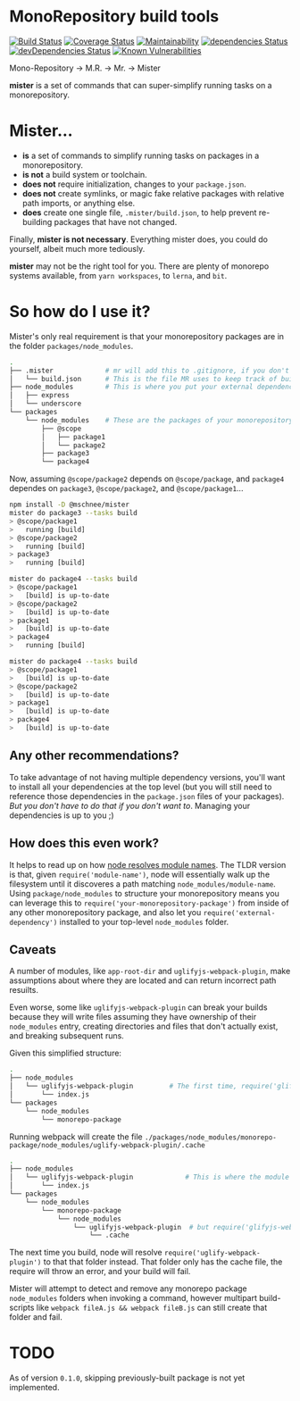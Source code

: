 MonoRepository build tools
==========================
[![Build Status](https://travis-ci.org/mschnee/mister.svg?branch=master)](https://travis-ci.org/mschnee/mister)
[![Coverage Status](https://coveralls.io/repos/github/mschnee/mister/badge.svg)](https://coveralls.io/github/mschnee/mister)
[![Maintainability](https://api.codeclimate.com/v1/badges/17d688f89336cb34595a/maintainability)](https://codeclimate.com/github/mschnee/mister/maintainability)
[![dependencies Status](https://david-dm.org/mschnee/mister/status.svg)](https://david-dm.org/mschnee/mister)
[![devDependencies Status](https://david-dm.org/mschnee/mister/dev-status.svg)](https://david-dm.org/mschnee/mister?type=dev)
[![Known Vulnerabilities](https://snyk.io/test/github/mschnee/mister/badge.svg?targetFile=package.json)](https://snyk.io/test/github/mschnee/mister?targetFile=package.json)

Mono-Repository -> M.R. -> Mr. -> Mister

**mister** is a set of commands that can super-simplify running tasks on a monorepository.

# Mister...
- **is** a set of commands to simplify running tasks on packages in a monorepository.
- **is not** a build system or toolchain.
- **does not** require initialization, changes to your `package.json`.
- **does not** create symlinks, or magic fake relative packages with relative path imports, or anything else.
- **does** create one single file, `.mister/build.json`, to help prevent re-building packages that have not changed.

Finally, **mister is not necessary**.  Everything mister does, you could do yourself, albeit much more tediously.

**mister** may not be the right tool for you.  There are plenty of monorepo systems available, from `yarn workspaces`, to `lerna`, and `bit`.

# So how do I use it?
Mister's only real requirement is that your monorepository packages are in the folder `packages/node_modules`.
```sh
.
├── .mister             # mr will add this to .gitignore, if you don't do it yourself.
│   └── build.json      # This is the file MR uses to keep track of build timestamps and dependencies.
├── node_modules        # This is where you put your external dependencies.
│   ├── express
│   └── underscore
└── packages
    └── node_modules    # These are the packages of your monorepository.
        ├── @scope
        │   ├── package1
        │   └── package2
        ├── package3
        └── package4

```

Now, assuming `@scope/package2` depends on `@scope/package`, and `package4` dependes on `package3`, `@scope/package2`, and `@scope/package1`...
```sh
npm install -D @mschnee/mister
mister do package3 --tasks build
> @scope/package1
>   running [build]
> @scope/package2
>   running [build]
> package3
>   running [build]

mister do package4 --tasks build
> @scope/package1
>   [build] is up-to-date
> @scope/package2
>   [build] is up-to-date
> package1
>   [build] is up-to-date
> package4
>   running [build]

mister do package4 --tasks build
> @scope/package1
>   [build] is up-to-date
> @scope/package2
>   [build] is up-to-date
> package1
>   [build] is up-to-date
> package4
>   [build] is up-to-date
```

## Any other recommendations?
To take advantage of not having multiple dependency versions, you'll want to install all your dependencies at the top level (but you will still need to reference those dependencies in the `package.json` files of your packages).  *But you don't have to do that if you don't want to*.  Managing your dependencies is up to you ;)

## How does this even work?
It helps to read up on how [node resolves module names](https://nodejs.org/api/modules.html#modules_loading_from_node_modules_folders).  The TLDR version is that, given `require('module-name')`, node will essentially walk up the filesystem until it discoveres a path matching `node_modules/module-name`.  Using `package/node_modules` to structure your monorepository means you can leverage this to `require('your-monorepository-package')` from inside of any other monorepository package, and also let you `require('external-dependency')` installed to your top-level `node_modules` folder.

## Caveats
A number of modules, like `app-root-dir` and `uglifyjs-webpack-plugin`, make assumptions about where they are located and can return incorrect path resuilts.

Even worse, some like `uglifyjs-webpack-plugin` can break your builds because they will write files assuming they have ownership of their `node_modules` entry, creating directories and files that don't actually exist, and breaking subsequent runs.

Given this simplified structure:
```sh
.
├── node_modules
│   └── uglifyjs-webpack-plugin         # The first time, require('glifyjs-webpack-plugin') resolves here
│       └── index.js
└── packages
    └── node_modules
        └── monorepo-package
```

Running webpack will create the file `./packages/node_modules/monorepo-package/node_modules/uglify-webpack-plugin/.cache`
```sh
.
├── node_modules
│   └── uglifyjs-webpack-plugin             # This is where the module really is!
│       └── index.js
└── packages
    └── node_modules
        └── monorepo-package
            └── node_modules
                └── uglifyjs-webpack-plugin  # but require('glifyjs-webpack-plugin') will now resolve this!!
                    └── .cache
```

The next time you build, node will resolve `require('uglify-webpack-plugin')` to that that folder instead.  That folder only has the cache file, the require will throw an error, and your build will fail.

Mister will attempt to detect and remove any monorepo package `node_modules` folders when invoking a command, however multipart build-scripts like `webpack fileA.js && webpack fileB.js` can still create that folder and fail.

# TODO
As of version `0.1.0`, skipping previously-built package is not yet implemented.